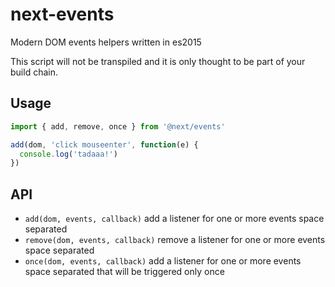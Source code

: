 # next-events
Modern DOM events helpers written in es2015

This script will not be transpiled and it is only thought to be part of your build chain.

## Usage

```js
import { add, remove, once } from '@next/events'

add(dom, 'click mouseenter', function(e) {
  console.log('tadaaa!')
})
```

## API

- `add(dom, events, callback)` add a listener for one or more events space separated
- `remove(dom, events, callback)` remove a listener for one or more events space separated
- `once(dom, events, callback)` add a listener for one or more events space separated that will be triggered only once
